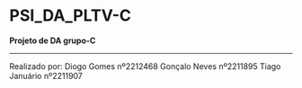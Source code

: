# PSI_DA_PLTV-C

**Projeto de DA grupo-C**
***
Realizado por:
Diogo Gomes nº2212468
Gonçalo Neves nº2211895
Tiago Januário nº2211907
